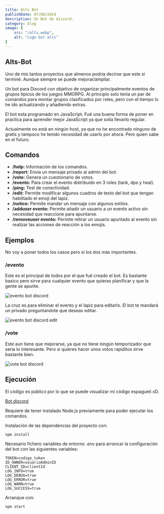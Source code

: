 ```yaml
---
title: Alts Bot
publishDate: 07/08/2024
description: Un Bot de discord.
category: blog
image: {
    src: "/alts.webp",
    alt: "Logo bot alts"
}
---
```


## Alts-Bot
Uno de mis tantos proyectos que almenos podria decirse que este si terminé. Aunque siempre se puede mejorar/ampliar.

Un bot para Discord con objetivo de organizar principalmente eventos de grupos tipicos de los juegos MMORPG.
Al principio solo tenia un par de comandos para montar grupos clasificados por roles, pero con el tiempo lo he ido actualizando y añadiendo extras.

El bot esta programado en JavaScript. Fué una buena forma de poner en practica para aprender mejor JavaScript ya que solia llevarlo regular. 

Actualmente no está en ningún host, ya que no he encontrado ninguno de gratis y tampoco he tenido necesidad de usarlo por ahora. Pero quien sabe en el futuro.

## Comandos

- **/help:** Información de los comandos.
- **/report:** Envia un mensaje privado al admin del bot.
- **/vote:** Genera un cuestionario de votos.
- **/evento:** Para crear el evento distribuido en 3 roles (tank, dps y heal).
- **/ping:** Test de conectividad.
- **/edit:** Permite modificar algunos cuadros de texto del bot que tengan habilitado el emoji del lapiz.
- **/notice:** Permite mandar un mensaje con algunos estilos.
- **/adduser evento:** Permite añadir un usuario a un evento activo sin necesidad que reaccione para apuntarse.
- **/removeuser evento:** Permite retirar un usuario apuntado al evento sin realizar las acciones de reacción a los emojis.

## Ejemplos

No voy a poner todos los casos pero si los dos más importantes.

### /evento

Este es el principal de todos por el que fué creado el bot. Es bastante basico pero sirve para cualquier evento que quieras planificar y que la gente se apunte.

![evento bot discord](/ds-bot-evento.png)

La cruz es para eliminar el evento y el lapiz para editarlo. El bot te mandará un privado preguntandote que deseas editar.

![evento bot discord edit](/ds-bot-edit-evento.png)

### /vote

Este aun tiene que mejorarse, ya que no tiene ningún temporizador que seria lo interesante. Pero si quieres hacer unos votos rapiditos sirve bastante bien.

![vote bot discord](/ds-bot-vote.png)

## Ejecución

El código es público por lo que se puede visualizar mi código espagueti xD.

[Bot discord](https://github.com/OriolGarciaFores/Event-bot)

Requiere de tener instalado Node.js previamente para poder ejecutar los comandos.

Instalación de las dependencias del proyecto con:

```
npm install
```

Necesario fichero variables de entorno .env para arrancar la configuración del bot con las siguientes variables:
```
TOKEN=codigo_token
ID_OWNER=usuarioAdminID
CLIENT_ID=clientId
LOG_INFO=true
LOG_DEBUG=true
LOG_ERROR=true
LOG_WARN=true
LOG_SUCCESS=true
```
Arranque con:
```
npm start
```
